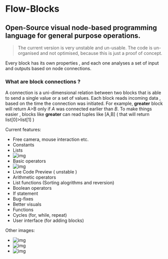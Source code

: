 # Flow-Blocks
## Open-Source visual node-based programming language for general purpose operations.

>The current version is very unstable and un-usable.
>The code is un-organised and not optimised, because this is just a proof of concept.

Every block has its own properties , and each one analyses a set of input and outputs based on node connections.

### What are block connections ?
A connection is a uni-dimensional relation between two blocks that is able to send a single value or a set of values.
Each block reads incoming data , based on the time the connection was initiated. For example, **greater** block will return A>B only if *A* was connected earlier than *B*. To make things easier , blocks like **greater** can read tuples like [A,B] ( that will return list[0]>list[1] )

Current features:
- Free camera, mouse interaction etc.
- Constants
- Lists
- ![img](https://i.imgur.com/hZrg5Me.png)
- Basic operators
- ![img](https://i.imgur.com/YQoUThK.png)
- Live Code Preview ( unstable )
- Arithmetic operators
- List functions (Sorting alogrithms and reversion)
- Boolean operators
- If statement
- Bug-fixes
- Better visuals
- Functions
- Cycles (for, while, repeat)
- User interface (for adding blocks)

Other images:
- ![img](https://i.imgur.com/JOPzJbV.png)
- ![img](https://i.imgur.com/MMBGr3s.png)
- ![img](https://i.imgur.com/KKktjM3.png)

